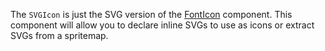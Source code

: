 The `SVGIcon` is just the SVG version of the [FontIcon](/components/font-icons)
component. This component will allow you to declare inline SVGs to use as icons
or extract SVGs from a spritemap.
